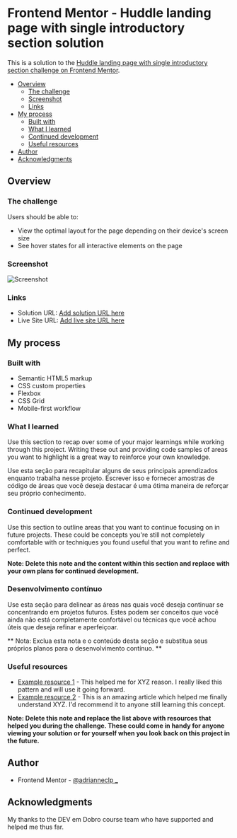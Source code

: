 # Frontend Mentor - Huddle landing page with single introductory section solution

This is a solution to the [Huddle landing page with single introductory section challenge on Frontend Mentor](https://www.frontendmentor.io/challenges/huddle-landing-page-with-a-single-introductory-section-B_2Wvxgi0). 


- [Overview](#overview)
  - [The challenge](#the-challenge)
  - [Screenshot](#screenshot)
  - [Links](#links)
- [My process](#my-process)
  - [Built with](#built-with)
  - [What I learned](#what-i-learned)
  - [Continued development](#continued-development)
  - [Useful resources](#useful-resources)
- [Author](#author)
- [Acknowledgments](#acknowledgments)


## Overview

### The challenge

Users should be able to:

- View the optimal layout for the page depending on their device's screen size
- See hover states for all interactive elements on the page

### Screenshot

![Screenshot](../huddle-landing-page/src/images/Screenshot.png)

### Links

- Solution URL: [Add solution URL here](https://your-solution-url.com)
- Live Site URL: [Add live site URL here](https://your-live-site-url.com)

## My process

### Built with

- Semantic HTML5 markup
- CSS custom properties
- Flexbox
- CSS Grid
- Mobile-first workflow


### What I learned

Use this section to recap over some of your major learnings while working through this project. Writing these out and providing code samples of areas you want to highlight is a great way to reinforce your own knowledge.

 Use esta seção para recapitular alguns de seus principais aprendizados enquanto trabalha nesse projeto. Escrever isso e fornecer amostras de código de áreas que você deseja destacar é uma ótima maneira de reforçar seu próprio conhecimento. 


### Continued development

Use this section to outline areas that you want to continue focusing on in future projects. These could be concepts you're still not completely comfortable with or techniques you found useful that you want to refine and perfect.

**Note: Delete this note and the content within this section and replace with your own plans for continued development.**

### Desenvolvimento contínuo 

 Use esta seção para delinear as áreas nas quais você deseja continuar se concentrando em projetos futuros. Estes podem ser conceitos que você ainda não está completamente confortável ou técnicas que você achou úteis que deseja refinar e aperfeiçoar. 

 ** Nota: Exclua esta nota e o conteúdo desta seção e substitua seus próprios planos para o desenvolvimento contínuo. **

### Useful resources

- [Example resource 1](https://www.example.com) - This helped me for XYZ reason. I really liked this pattern and will use it going forward.
- [Example resource 2](https://www.example.com) - This is an amazing article which helped me finally understand XYZ. I'd recommend it to anyone still learning this concept.

**Note: Delete this note and replace the list above with resources that helped you during the challenge. These could come in handy for anyone viewing your solution or for yourself when you look back on this project in the future.**


## Author

- Frontend Mentor - [@adrianneclp _](https://www.frontendmentor.io/profile/adrianneclp)


## Acknowledgments

My thanks to the DEV em Dobro course team who have supported and helped me thus far.

